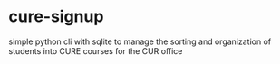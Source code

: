 # cure-signup
simple python cli with sqlite to manage the sorting and organization of students into CURE courses for the CUR office
